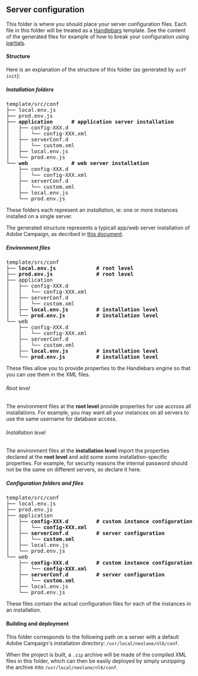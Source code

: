 ## Server configuration

This folder is where you should place your server configuration files. Each file in this folder will be treated as a [Handlebars](https://handlebarsjs.com/) template. See the content of the generated files for example of how to break your configuration using [partials](https://handlebarsjs.com/guide/partials.html).

#### Structure

Here is an explanation of the structure of this folder (as generated by `acdf init`):

##### Installation folders

<pre>
template/src/conf
├── local.env.js
├── prod.env.js
├── <b>application      # application server installation</b>
│   ├── config-XXX.d
│   │   └── config-XXX.xml
│   ├── serverConf.d
│   │   └── custom.xml
│   ├── local.env.js
│   └── prod.env.js
└── <b>web              # web server installation</b>
    ├── config-XXX.d
    │   └── config-XXX.xml
    ├── serverConf.d
    │   └── custom.xml
    ├── local.env.js
    └── prod.env.js
</pre>

These folders each represent an *installation*, ie: one or more instances installed on a single server. 

The generated structure represents a typicall app/web server installation of Adobe Campaign, as decribed in [this document](https://experienceleague.adobe.com/docs/campaign-classic/using/technotes/hardware-sizing.html?lang=en#scenario-1).

##### Environment files

<pre>
template/src/conf
├── <b>local.env.js             # root level</b>
├── <b>prod.env.js              # root level</b>
├── application
│   ├── config-XXX.d
│   │   └── config-XXX.xml
│   ├── serverConf.d
│   │   └── custom.xml
│   ├── <b>local.env.js         # installation level</b>
│   └── <b>prod.env.js          # installation level</b>
└── web
    ├── config-XXX.d
    │   └── config-XXX.xml
    ├── serverConf.d
    │   └── custom.xml
    ├── <b>local.env.js         # installation level</b>
    └── <b>prod.env.js          # installation level</b>
</pre>

These files allow you to provide properties to the Handlebars engine so that you can use them in the XML files.

###### Root level

The environment files at the **root level** provide properties for use accross all installations. For example, you may want all your instances on all servers to use the same username for database access.

###### Installation level

The environment files at the **installation level** import the properties declared at the **root level** and add some some installation-specific properties. For example, for security reasons the internal password should not be the same on different servers, so declare it here. 

##### Configuration folders and files

<pre>
template/src/conf
├── local.env.js
├── prod.env.js
├── application
│   ├── <b>config-XXX.d         # custom instance configuration
│   │   └── config-XXX.xml</b>
│   ├── <b>serverConf.d         # server configuration
│   │   └── custom.xml</b>
│   ├── local.env.js
│   └── prod.env.js
└── web
    ├── <b>config-XXX.d         # custom instance configuration
    │   └── config-XXX.xml</b>
    ├── <b>serverConf.d         # server configuration
    │   └── custom.xml</b>
    ├── local.env.js
    └── prod.env.js
</pre>

These files contain the actual configuration files for each of the instances in an installation.

#### Building and deployment

This folder corresponds to the following path on a server with a default Adobe Campaign's installation directory: `/usr/local/neolane/nl6/conf`.

When the project is built, a `.zip` archive will be made of the compiled XML files in this folder, which can then be easily deployed by simply unzipping the archive into `/usr/local/neolane/nl6/conf`.